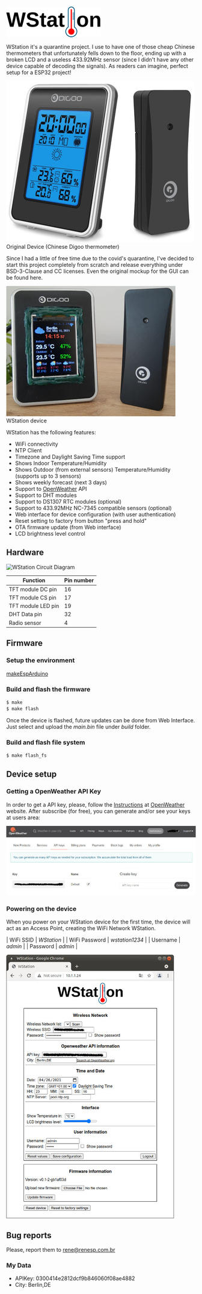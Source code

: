 ![WStation Logo](/resources/logoBW.png)

WStation it's a quarantine project. I use to have one of those cheap Chinese thermometers that unfortunately fells down to the floor, ending up with a broken LCD and a useless 433.92MHz sensor (since I didn't have any other device capable of decoding the signals). As readers can imagine, perfect setup for a ESP32 project!

![Chinese Digoo Thermometer](/resources/misc/digoo.jpg)
Original Device (Chinese Digoo thermometer)

Since I had a little of free time due to the covid's quarantine, I've decided to start this project completely from scratch and release everything under BSD-3-Clause and CC licenses. Even the original mockup for the GUI can be found here.

![WStation device](/resources/misc/wsdev.jpg)
WStation device

WStation has the following features:

* WiFi connectivity
* NTP Client
* Timezone and Daylight Saving Time support
* Shows Indoor Temperature/Humidity
* Shows Outdoor (from external sensors) Temperature/Humidity (supports up to 3 sensors)
* Shows weekly forecast (next 3 days)
* Support to [OpenWeather](https://openweathermap.org/) API
* Support to DHT modules
* Support to DS1307 RTC modules (optional)
* Support to 433.92MHz NC-7345 compatible sensors (optional)
* Web interface for device configuration (with user authentication)
* Reset setting to factory from button "press and hold"
* OTA firmware update (from Web interface)
* LCD brightness level control

## Hardware

![WStation Circuit Diagram](/resources/misc/circDiagram.jpg)

| Function | Pin number |
| ------ | ------ |
| TFT module DC pin | 16 |
| TFT module CS pin| 17 |
| TFT module LED pin | 19 |
| DHT Data pin | 32 |
| Radio sensor | 4 |

## Firmware

### Setup the environment

[makeEspArduino](https://github.com/plerup/makeEspArduino)

### Build and flash the firmware

```sh
$ make
$ make flash
```
Once the device is flashed, future updates can be done from Web Interface. Just select and upload the *main.bin* file under *build* folder.

### Build and flash file system

```sh
$ make flash_fs
```

## Device setup

### Getting a OpenWeather API Key

In order to get a API key, please, follow the [Instructions](https://openweathermap.org/appid) at [OpenWeather](https://openweathermap.org/) website. After subscribe (for free), you can generate and/or see your keys at users area:

![OpenWeather user interface](/resources/misc/openw.jpg)

### Powering on the device

When you power on your WStation device for the first time, the device will act as an Access Point, creating the WiFi Network WStation. 

| WiFi SSID | *WStation* |
| WiFi Password | *wstation1234* |
| Username | *admin* |
| Password | *admin* |

![WStation Web Interface](/resources/misc/webgui.jpg)

## Bug reports

Please, report them to [rene@renesp.com.br](mailto:rene@renesp.com.br)


### My Data
* APIKey: 0300414e2812dcf9b846060f08ae4882
* City: Berlin,DE

